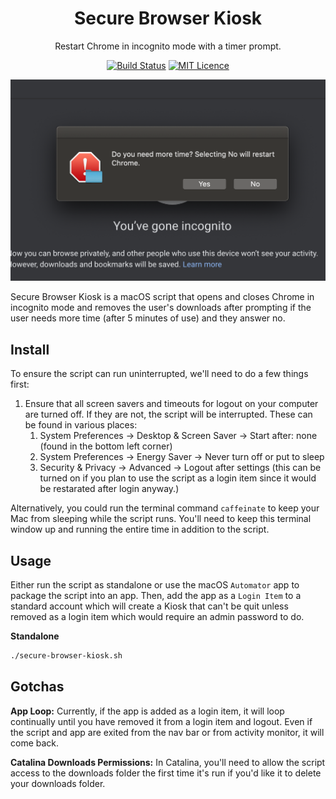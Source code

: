 <div align="center">

# Secure Browser Kiosk

Restart Chrome in incognito mode with a timer prompt.

[![Build Status](https://travis-ci.org/Justintime50/secure-browser-kiosk.svg?branch=master)](https://travis-ci.org/Justintime50/secure-browser-kiosk)
[![MIT Licence](https://badges.frapsoft.com/os/mit/mit.svg?v=103)](https://opensource.org/licenses/mit-license.php)

<img src="assets/showcase.png">

</div>

Secure Browser Kiosk is a macOS script that opens and closes Chrome in incognito mode and removes the user's downloads after prompting if the user needs more time (after 5 minutes of use) and they answer no.

## Install

To ensure the script can run uninterrupted, we'll need to do a few things first:

1. Ensure that all screen savers and timeouts for logout on your computer are turned off. If they are not, the script will be interrupted. These can be found in various places:
   1. System Preferences -> Desktop & Screen Saver -> Start after: none (found in the bottom left corner)
   1. System Preferences -> Energy Saver -> Never turn off or put to sleep
   1. Security & Privacy -> Advanced -> Logout after settings (this can be turned on if you plan to use the script as a login item since it would be restarated after login anyway.)

Alternatively, you could run the terminal command `caffeinate` to keep your Mac from sleeping while the script runs. You'll need to keep this terminal window up and running the entire time in addition to the script.

## Usage

Either run the script as standalone or use the macOS `Automator` app to package the script into an app. Then, add the app as a `Login Item` to a standard account which will create a Kiosk that can't be quit unless removed as a login item which would require an admin password to do.

**Standalone**

```bash
./secure-browser-kiosk.sh
```

## Gotchas

**App Loop:** Currently, if the app is added as a login item, it will loop continually until you have removed it from a login item and logout. Even if the script and app are exited from the nav bar or from activity monitor, it will come back.

**Catalina Downloads Permissions:** In Catalina, you'll need to allow the script access to the downloads folder the first time it's run if you'd like it to delete your downloads folder.
